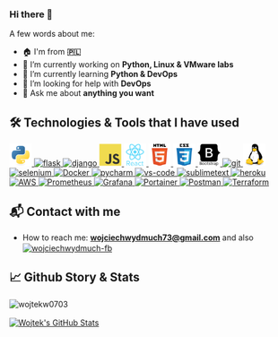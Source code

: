 ### Hi there 👋
A few words about me:
- :house: I'm from **:poland:**
- 🔭 I’m currently working on **Python, Linux & VMware labs**
- 🌱 I’m currently learning **Python & DevOps**
- 🤔 I’m looking for help with **DevOps**
- 💬 Ask me about **anything you want**

## :hammer_and_wrench: Technologies & Tools that I have used
  <a href="https://www.python.org" target="_blank"> <img src="https://raw.githubusercontent.com/devicons/devicon/master/icons/python/python-original.svg" alt="python" width="40" height="40"/> 
       <a href="https://flask.palletsprojects.com/en/1.1.x/" target="_blank"> <img src="https://cdn.onlinewebfonts.com/svg/img_437027.png" alt="flask" width="40" height="40"/>
  <a href="https://www.djangoproject.com/" target="_blank"> <img src="https://www.djangoproject.com/m/img/logos/django-logo-negative.svg" alt="django" width="40" height="40"/>
<a href="https://developer.mozilla.org/en-US/docs/Web/JavaScript" target="_blank"> <img src="https://raw.githubusercontent.com/devicons/devicon/master/icons/javascript/javascript-original.svg" alt="javascript" width="40" height="40"/> </a>
  <a href="https://reactjs.org/" target="_blank"> <img src="https://raw.githubusercontent.com/devicons/devicon/master/icons/react/react-original-wordmark.svg" alt="react" width="40" height="40"/>
     <a href="https://www.w3.org/html/" target="_blank"> <img src="https://raw.githubusercontent.com/devicons/devicon/master/icons/html5/html5-original-wordmark.svg" alt="html5" width="40" height="40"/>
    <a href="https://www.w3schools.com/css/" target="_blank"> <img src="https://raw.githubusercontent.com/devicons/devicon/master/icons/css3/css3-original-wordmark.svg" alt="css3" width="40" height="40"/>
           <a href="https://getbootstrap.com" target="_blank"> <img src="https://raw.githubusercontent.com/devicons/devicon/master/icons/bootstrap/bootstrap-plain-wordmark.svg" alt="bootstrap" width="40" height="40"/> 
 <a href="https://git-scm.com/" target="_blank"> <img src="https://www.vectorlogo.zone/logos/git-scm/git-scm-icon.svg" alt="git" width="40" height="40"/> </a>   <a href="https://www.linux.org/" target="_blank"> <img src="https://raw.githubusercontent.com/devicons/devicon/master/icons/linux/linux-original.svg" alt="linux" width="40" height="40"/> </a> <a href="https://www.selenium.dev" target="_blank"> <img src="https://raw.githubusercontent.com/detain/svg-logos/780f25886640cef088af994181646db2f6b1a3f8/svg/selenium-logo.svg" alt="selenium" width="40" height="40"/> </a>
 <a href="https://www.docker.com" target="_blank"> <img src="https://cdn.worldvectorlogo.com/logos/docker.svg" alt="Docker" width="40" height="40"/> 
<a href="https://www.jetbrains.com/pycharm/" target="_blank"> <img src="https://upload.wikimedia.org/wikipedia/commons/1/1d/PyCharm_Icon.svg" alt="pycharm" width="40" height="40"/>  <img src="https://static.cdnlogo.com/logos/v/16/visual-studio-code.svg" alt="vs-code" width="40" height="40"/> <a href="https://www.sublimetext.com/3" target="_blank"> <img src="https://upload.wikimedia.org/wikipedia/commons/7/79/Breezeicons-apps-48-sublime-text.svg" alt="sublimetext" width="40" height="40"/> </a>
</a>  <a href="https://www.heroku.com" target="_blank"> <img src="https://iconape.com/wp-content/files/xn/371066/svg/371066.svg" alt="heroku" width="40" height="40"/> 
  <a href="https://aws.amazon.com" target="_blank"> <img src="https://upload.wikimedia.org/wikipedia/commons/9/93/Amazon_Web_Services_Logo.svg" alt="AWS" width="40" height="40"/>
    <a href="https://prometheus.io" target="_blank"> <img src="https://upload.wikimedia.org/wikipedia/commons/thumb/3/38/Prometheus_software_logo.svg/1200px-Prometheus_software_logo.svg.png" alt="Prometheus" width="40" height="40"/>
       <a href="https://grafana.com" target="_blank"> <img src="https://cdn.worldvectorlogo.com/logos/grafana.svg" alt="Grafana" width="40" height="40"/>
          <a href="https://www.portainer.io" target="_blank"> <img src="https://avatars1.githubusercontent.com/u/22225832?s=400&v=4" alt="Portainer" width="40" height="40"/>
            <a href="https://www.postman.com" target="_blank"> <img src="https://cdn.worldvectorlogo.com/logos/postman.svg" alt="Postman" width="40" height="40"/>
   </a>
    <a href="https://www.terraform.io" target="_blank"> <img src="https://www.svgrepo.com/show/354447/terraform-icon.svg" alt="Terraform" width="40" height="40"/>
   </a>
</p>

## :mailbox_with_mail: Contact with me
- How to reach me: **wojciechwydmuch73@gmail.com** and also
<a href="https://www.facebook.com/wojtek.wydmuch.5/" target="blank"><img align="center" src="https://upload.wikimedia.org/wikipedia/commons/f/fb/Facebook_icon_2013.svg" alt="wojciechwydmuch-fb" height="30" width="40" /></a>

## :chart_with_upwards_trend: Github Story & Stats
  <p><img align="center" src="https://github-readme-streak-stats.herokuapp.com/?user=wojtekw0703&dummy=123" alt="wojtekw0703" /></p>
<a href="https://github.com/wojtekw0703/wojtekw0703">
  <img align="center" src="https://github-readme-stats.vercel.app/api?username=wojtekw0703&show_icons=true&line_height=27&count_private=true&title_color=ffffff&text_color=c9cacc&icon_color=2bbc8a&bg_color=1d1f21" alt="Wojtek's GitHub Stats" />
</a>







